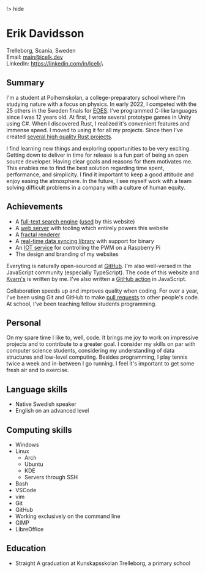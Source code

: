 !> hide

<head>
    <title>CV</title>
    <meta name="permalinks" content="disabled" /> <!-- part of JS on icelk.dev & kvarn.org, options: disabled|enabled|not-titles -->
    <meta name="description" content="My CV" />
    <style>
        #top-bar {
            display: none;
        }
        main md {
            max-width: min(90%, 70ch);
        }
    </style>
</head>

# Erik Davidsson

Trelleborg, Scania, Sweden\
Email: [main@icelk.dev](mailto:main@icelk.dev)\
LinkedIn: <https://linkedin.com/in/Icelk>\

## Summary

I'm a student at Polhemskolan, a college-preparatory school where I'm studying nature with a focus on physics. In early 2022, I competed with the 25 others in the Sweden finals for [EOES](https://www.eoes.science/npo/association.html).
I've programmed C-like languages since I was 12 years old.
At first, I wrote several prototype games in Unity using C#. When I discovered Rust, I realized it's convenient features and immense speed. I moved to using it for all my projects.
Since then I've created [several high quality Rust projects](https://github.com/Icelk?tab=repositories&q=&language=rust).

I find learning new things and exploring opportunities to be very exciting. Getting down to deliver in time for release is a fun part of being an open source developer. Having clear goals and reasons for them motivates me. This enables me to find the best solution regarding time spent, performance, and simplicity. I find it important to keep a good attitude and enjoy easing the atmosphere. In the future, I see myself work with a team solving difficult problems in a company with a culture of human equity. 

## Achievements

-   A [full-text search engine](https://github.com/Icelk/elipdotter) ([used](https://github.com/Icelk/kvarn-search) by this website)
-   A [web server](https://kvarn.org) with tooling which entirely powers this website
-   A [fractal renderer](https://github.com/Icelk/fractal-renderer)
-   A [real-time data syncing library](https://agde.dev/) with support for binary
-   An [IOT service](/httPWM/) for controlling the PWM on a Raspberry Pi
-   The design and branding of my websites

Everyting is naturally open-sourced at [GitHub](https://github.com/Icelk/).
I'm also well-versed in the JavaScript community (especially TypeScript). The code of this website and [Kvarn's](https://kvarn.org) is written by me. I've also written a [GitHub action](https://github.com/Icelk/rustdoc-link-check) in JavaScript.

Collaboration speeds up and improves quality when coding. For over a year, I've been using Git and GitHub to make [pull requests](https://github.com/Spotifyd/spotifyd/pull/915) to other people's code. At school, I've been teaching fellow students programming.

## Personal

On my spare time I like to, well, code. It brings me joy to work on impressive projects and to contribute to a greater goal. I consider my skills on par with computer science students, considering my understanding of data structures and low-level computing. Besides programming, I play tennis twice a week and in-between I go running. I feel it's important to get some fresh air and to exercise.

## Language skills

-   Native Swedish speaker
-   English on an advanced level

## Computing skills

-   Windows
-   Linux
    -   Arch
    -   Ubuntu
    -   KDE
    -   Servers through SSH
-   Bash
-   VSCode
-   vim
-   Git
-   GitHub
-   Working exclusively on the command line
-   GIMP
-   LibreOffice

## Education

-   Straight A graduation at Kunskapsskolan Trelleborg, a primary school
